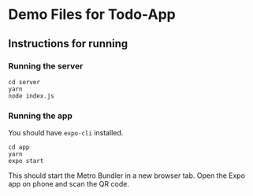 # Demo Files for Todo-App



## Instructions for running

### Running the server

```
cd server
yarn
node index.js
```

### Running the app

You should have `expo-cli` installed.
```
cd app
yarn
expo start
```

This should start the Metro Bundler in a new browser tab. Open the Expo app on phone and scan the QR code.
